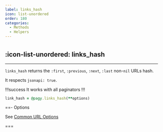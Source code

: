 ```yaml
---
label: links_hash
icon: list-unordered
order: 180
categories:
  - Methods
  - Helpers
---
```


#

## :icon-list-unordered: links_hash

---

`links_hash` returns the `:first`, `:previous`, `:next`, `:last` non-`nil` URLs hash.

It respects `jsonapi: true`.

!!!success It works with all paginators
!!!

```ruby Controller
link_hash = @pagy.links_hash(**options)
```

==- Options

See [Common URL Options](../methods#common-url-options)

===
